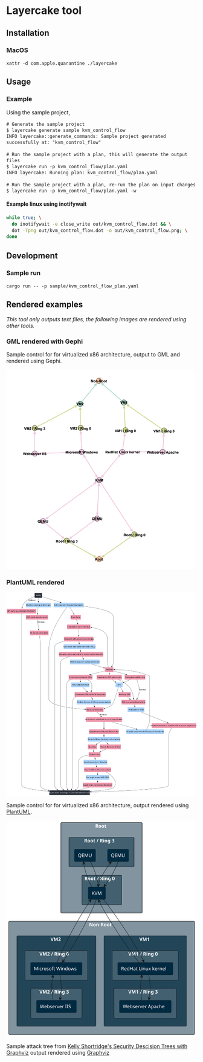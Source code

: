 # Layercake tool

## Installation

### MacOS

```
xattr -d com.apple.quarantine ./layercake
```
## Usage

### Example

Using the sample project,

```
# Generate the sample project
$ layercake generate sample kvm_control_flow
INFO layercake::generate_commands: Sample project generated successfully at: "kvm_control_flow"

# Run the sample project with a plan, this will generate the output files
$ layercake run -p kvm_control_flow/plan.yaml 
INFO layercake: Running plan: kvm_control_flow/plan.yaml

# Run the sample project with a plan, re-run the plan on input changes
$ layercake run -p kvm_control_flow/plan.yaml -w
```


#### Example linux using inotifywait

```bash
while true; \
  do inotifywait -e close_write out/kvm_control_flow.dot && \
  dot -Tpng out/kvm_control_flow.dot -o out/kvm_control_flow.png; \
done
```

## Development

### Sample run

```
cargo run -- -p sample/kvm_control_flow_plan.yaml
```

## Rendered examples

_This tool only outputs text files, the following images are rendered using other tools._

### GML rendered with Gephi

Sample control for for virtualized x86 architecture, output to GML and rendered using Gephi.

![Sample](images/sample-gml-gephi.png)

### PlantUML rendered

![Sample](images/attack-tree.svg)

Sample control for for virtualized x86 architecture, output rendered using [PlantUML](https://plantuml.com/).

![Sample](images/kvm-plantuml.svg)

Sample attack tree from [Kelly Shortridge's Security Descision Trees with Graphviz](https://kellyshortridge.com/blog/posts/security-decision-trees-with-graphviz/) output rendered using [Graphviz](https://graphviz.org/)

